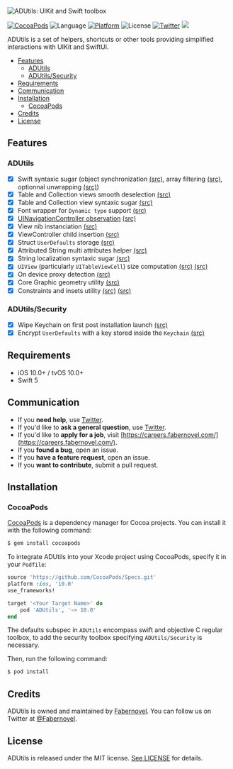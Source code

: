 ![ADUtils: UIKit and Swift toolbox](https://raw.githubusercontent.com/faberNovel/ADUtils/master/ADUtils.jpg)

[![CocoaPods](https://img.shields.io/cocoapods/v/ADUtils.svg?style=flat)](https://github.com/faberNovel/ADUtils)
![Language](https://img.shields.io/badge/language-Swift%204-orange.svg)
[![Platform](https://img.shields.io/cocoapods/p/ADUtils.svg?style=flat)](https://github.com/faberNovel/ADUtils)
![License](https://img.shields.io/github/license/faberNovel/ADUtils.svg?style=flat)
[![Twitter](https://img.shields.io/badge/twitter-@FabernovelTech-blue.svg?style=flat)](https://twitter.com/FabernovelTech)
![](https://github.com/faberNovel/ADUtils/workflows/CI/badge.svg)

ADUtils is a set of helpers, shortcuts or other tools providing simplified interactions with UIKit and SwiftUI.

- [Features](#features)
  - [ADUtils](#adutils)
  - [ADUtils/Security](#adutilssecurity)
- [Requirements](#requirements)
- [Communication](#communication)
- [Installation](#installation)
  - [CocoaPods](#cocoapods)
- [Credits](#credits)
- [License](#license)

## Features

### ADUtils

- [x] Swift syntaxic sugar (object synchronization [(src)](Modules/ADUtils/AnyObject+Synchronize.swift), array filtering [(src)](Modules/ADUtils/Array+Filter.swift), optionnal unwrapping [(src)](Modules/ADUtils/Optional+Unwrap.swift))
- [x] Table and Collection views smooth deselection [(src)](Modules/ADUtils/DeselectableView.swift)
- [x] Table and Collection view syntaxic sugar [(src)](Modules/ADUtils/RegisterableView.swift)
- [x] Font wrapper for `Dynamic type` support [(src)](Modules/ADUtils_noext/DynamicFont.swift)
- [x] [UINavigationController observation](https://en.fabernovel.com/insights/dev-en/coordinators-and-back-button) [(src)](Modules/ADUtils/NavigationControllerObserver.swift)
- [x] View nib instanciation [(src)](Modules/ADUtils/UIView+NibLoader.swift)
- [x] ViewController child insertion [(src)](Modules/ADUtils/UIViewController+ChildInsertion.swift)
- [x] Struct `UserDefaults` storage [(src)](Modules/ADUtils/PropertyListArchiver.swift)
- [x] Attributed String multi attributes helper [(src)](Modules/ADUtils/String+AttributedFormat.swift)
- [x] String localization syntaxic sugar [(src)](Modules/ADUtils/String+Localization.swift)
- [x] `UIView` (particularly `UITableViewCell`) size computation [(src)](Modules/ADUtils/UIView+PreferredLayoutSize.swift) [(src)](Modules/ADUtils/UITableViewCell+PreferredLayoutHeight.swift)
- [x] On device proxy detection [(src)](Modules/ADUtils_noext/ProxyDetector.swift)
- [x] Core Graphic geometry utility [(src)](Modules/ADUtils/Geometry+Utilities.swift)
- [x] Constraints and insets utility [(src)](Modules/ADUtils/UIView+Constraints.swift) [(src)](Modules/ADUtils/UIEdgeInsets+Utilities.swift)

### ADUtils/Security

- [x] Wipe Keychain on first post installation launch [(src)](Modules/ADUtils_security/PostInstallationKeychainCleaner.swift)
- [x] Encrypt `UserDefaults` with a key stored inside the `Keychain` [(src)](Modules/ADUtils_security/SecureArchiver.swift)

## Requirements

- iOS 10.0+ / tvOS 10.0+
- Swift 5

## Communication

- If you **need help**, use [Twitter](https://twitter.com/FabernovelTech).
- If you'd like to **ask a general question**, use [Twitter](https://twitter.com/FabernovelTech).
- If you'd like to **apply for a job**, visit [https://careers.fabernovel.com/](https://careers.fabernovel.com/).
- If you **found a bug**, open an issue.
- If you **have a feature request**, open an issue.
- If you **want to contribute**, submit a pull request.

## Installation

### CocoaPods

[CocoaPods](https://cocoapods.org) is a dependency manager for Cocoa projects. You can install it with the following command:

```bash
$ gem install cocoapods
```

To integrate ADUtils into your Xcode project using CocoaPods, specify it in your `Podfile`:

```ruby
source 'https://github.com/CocoaPods/Specs.git'
platform :ios, '10.0'
use_frameworks!

target '<Your Target Name>' do
    pod 'ADUtils', '~> 10.0'
end
```

The defaults subspec in `ADUtils` encompass swift and objective C regular toolbox, to add the security toolbox specifying `ADUtils/Security` is necessary.

Then, run the following command:

```bash
$ pod install
```

## Credits

ADUtils is owned and maintained by [Fabernovel](https://www.fabernovel.com/). You can follow us on Twitter at [@Fabernovel](https://twitter.com/FabernovelTech).


## License

ADUtils is released under the MIT license. [See LICENSE](LICENSE) for details.
